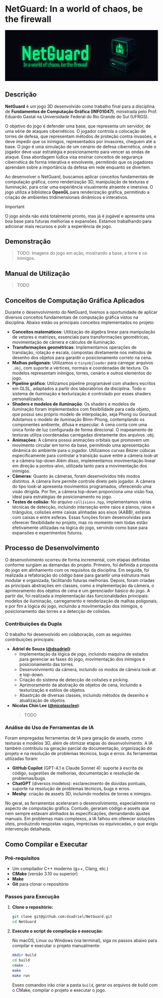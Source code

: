 # NetGuard: In a world of chaos, be the firewall

![Header](.github/header.png)

## Descrição

**NetGuard** é um jogo 3D desenvolvido como trabalho final para a disciplina de **Fundamentos de Computação Gráfica (INF01047)**, ministrada pelo Prof. Eduardo Gastal na Universidade Federal do Rio Grande do Sul (UFRGS).

O objetivo do jogo é defender uma base, que representa um servidor, de uma série de ataques cibernéticos. O jogador controla a colocação de torres de defesa, que representam métodos de proteção contra invasões, e deve impedir que os inimigos, representados por invasores, cheguem até a base. O jogo é uma simulação de um cenário de defesa cibernética, onde o jogador deve usar estratégia e posicionamento para vencer as ondas de ataque. Essa abordagem lúdica visa ensinar conceitos de segurança cibernética de forma interativa e envolvente, permitindo que os jogadores aprendam sobre a importância da defesa em rede enquanto se divertem.

Ao desenvolver o NetGuard, buscamos aplicar conceitos fundamentais de computação gráfica, como renderização 3D, manipulação de texturas e iluminação, para criar uma experiência visualmente atraente e imersiva. O jogo utiliza a biblioteca **OpenGL** para renderização gráfica, permitindo a criação de ambientes tridimensionais dinâmicos e interativos.

> [!IMPORTANT]  
> O jogo ainda não está totalmente pronto, mas já é jogável e apresenta uma boa base para futuras melhorias e expansões. Estamos trabalhando para adicionar mais recursos e polir a experiência de jogo.

## Demonstração

> TODO: Imagens do jogo em ação, mostrando a base, a torre e os inimigos.

## Manual de Utilização

> TODO


## Conceitos de Computação Gráfica Aplicados

Durante o desenvolvimento do NetGuard, tivemos a oportunidade de aplicar diversos conceitos fundamentais de computação gráfica vistos na disciplina. Abaixo estão os principais conceitos implementados no projeto:

- **Conceitos matemáticos**: Utilização de álgebra linear para manipulação de vetores e matrizes, essenciais para transformações geométricas, movimentação de câmera e cálculos de iluminação.
- **Transformações geométricas**: Implementamos operações de translação, rotação e escala, compostas diretamente nos métodos de desenho dos objetos para garantir o posicionamento correto na cena.
- **Malhas poligonais**: Utilizamos o `tinyobjloader` para carregar arquivos `.obj`, com suporte a vértices, normais e coordenadas de textura. Os modelos representam inimigos, torres, cenário e outros elementos do jogo.
- **Pipeline gráfico**: Utilizamos pipeline programável com shaders escritos em GLSL, adaptados a partir dos laboratórios da disciplina. Todo o sistema de iluminação e texturização é controlado por esses shaders personalizados.
- **Shaders e modelos de iluminação**: Os shaders e modelos de iluminação foram implementados com flexibilidade para cada objeto, que possui seu próprio modelo de interpolação, seja Phong ou Gouraud. Adotamos o modelo de iluminação Blinn-Phong, contemplando os componentes ambiente, difusa e especular. A cena conta com uma única fonte de luz configurada de forma direcional. O mapeamento de texturas utiliza coordenadas carregadas diretamente dos arquivos .obj.
- **Animações**: A câmera possui animações orbitais que promovem um movimento circular em torno da base, permitindo uma apresentação dinâmica do ambiente para o jogador. Utilizamos curvas Bézier cúbicas especificamente para controlar a transição suave entre a câmera look-at e a câmera top-down Além disso, implementamos movimentação linear em direção a pontos-alvo, utilizada tanto para a movimentação dos inimigos.
- **Câmeras**: Quanto às câmeras, foram desenvolvidos três modos distintos. A câmera livre permite controle direto pelo jogador. A câmera do tipo look-at apresenta movimentos programados, oferecendo uma visão dirigida. Por fim, a câmera top-down proporciona uma visão fixa, ideal para estratégias de posicionamento no jogo.
- **Testes de colisão**: No arquivo `collisions.hpp`, implementamos várias técnicas de detecção, incluindo interseção entre raios e planos, raios e triângulos, colisões entre caixas alinhadas aos eixos (AABB), esferas com caixas e entre esferas. Essas funções foram desenvolvidas para oferecer flexibilidade no projeto, mas no momento nem todas estão efetivamente utilizadas na lógica do jogo, servindo como base para expansões e experimentos futuros.


## Processo de Desenvolvimento

O desenvolvimento ocorreu de forma incremental, com etapas definidas conforme surgiam as demandas do projeto. Primeiro, foi definida a proposta do jogo em alinhamento com os requisitos da disciplina. Em seguida, foi realizada a refatoração do código base para garantir uma estrutura mais modular e organizada, facilitando futuras melhorias. Depois, foram criadas as principais abstrações em classes, como a implementação da câmera, o aprimoramento dos objetos de cena e um gerenciador básico do jogo. A partir daí, foi realizada a implementação das funcionalidades principais: modelos de iluminação, carregamento e renderização de malhas poligonais, e por fim a lógica do jogo, incluindo a movimentação dos inimigos, o posicionamento das torres e a detecção de colisões.


### Contribuições da Dupla

O trabalho foi desenvolvido em colaboração, com as seguintes contribuições principais:

- **Adriel de Souza ([@dsadriel](https://github.com/dsadriel))**: 
    - Implementação da lógica de jogo, incluindo maquina de estados para gerenciar as fases do jogo, movimentação dos inimigos e posicionamento das torres.
    - Desenvolvimento da câmera, incluindo os modos de câmera look-at e top-down.
    - Criação do sistema de detecção de colisões e picking.
    - Aprimoramento da abstração de objetos de cena, incluindo a texturização e estilos de objetos.
    - Abastrção de diversas classes, incluindo métodos de desenho e atualização de objetos.
- **Nicolas Chin Lee ([@nicolasclee](https://github.com/nicolasclee))**:
    > TODO


### Análise do Uso de Ferramentas de IA

Foram empregadas ferramentas de IA para geração de assets, como texturas e modelos 3D, além de otimizar etapas do desenvolvimento. A IA também contribuiu na geração parcial da documentação, organização do projeto e na resolução de problemas técnicos, bugs e erros. As ferramentas utilizadas foram:

- **GitHub Copilot** (GPT-4.1 e Claude Sonnet 4): suporte à escrita de código, sugestões de melhorias, documentação e resolução de problemas/bugs.
- **ChatGPT** (diversos modelos): esclarecimento de dúvidas pontuais, suporte na resolução de problemas técnicos, bugs e erros.
- **Meshy**: criação de assets 3D, incluindo modelos de torres e inimigos.

No geral, as ferramentas aceleraram o desenvolvimento, especialmente no aspecto de computação gráfica. Contudo, geraram código e assets que nem sempre estavam alinhados às especificações, demandando ajustes manuais. Em problemas mais complexos, a IA falhou em oferecer soluções úteis, produzindo respostas vagas, imprecisas ou equivocadas, o que exigiu intervenção detalhada.

## Como Compilar e Executar

### Pré-requisitos

  * Um compilador C++ moderno (g++, Clang, etc.)
  * **CMake** (versão 3.10 ou superior)
  * **Make**
  * **Git** para clonar o repositório

### Passos para Execução

1.  **Clone o repositório:**

    ```bash
    git clone git@github.com:dsadriel/NetGuard.git
    cd NetGuard
    ```

2.  **Execute o script de compilação e execução:**

    No macOS, Linux ou Windows (via terminal), siga os passos abaixo para compilar e executar o projeto manualmente:

    ```bash
    mkdir build
    cd build
    cmake ..
    make
    make run
    ```

    Esses comandos irão criar a pasta `build`, gerar os arquivos de build com o CMake, compilar o projeto e executar o jogo.
